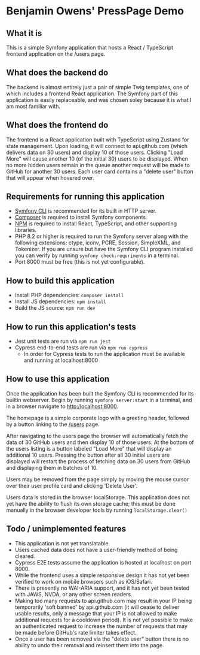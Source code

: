 # Benjamin Owens' PressPage Demo

## What it is

This is a simple Symfony application that hosts a React / TypeScript frontend application on the /users page.

## What does the backend do

The backend is almost entirely just a pair of simple Twig templates, one of which includes a frontend React application.
The Symfony part of this application is easily replaceable, and was chosen soley because it is what I am most familiar
with.

## What does the frontend do

The frontend is a React application built with TypeScript using Zustand for state management. Upon loading, it will
connect to api.github.com (which delivers data on 30 users) and display 10 of those users. Clicking "Load More" will
cause another 10 (of the initial 30) users to be displayed. When no more hidden users remain in the queue another
request will be made to GitHub for another 30 users. Each user card contains a "delete user" button that will appear 
when hovered over.

## Requirements for running this application
* [Symfony CLI](https://symfony.com/download) is recommended for its built in HTTP server.
* [Composer](https://getcomposer.org/download/) is required to install Symfony components.
* [NPM](https://docs.npmjs.com/downloading-and-installing-node-js-and-npm) is required to install React, TypeScript, and
  other supporting libraries.
* PHP 8.2 or higher is required to run the Symfony server along with the following extensions: ctype, iconv, PCRE,
  Session, SimpleXML, and Tokenizer. If you are unsure but have the Symfony CLI program installed you can verify by
  running `symfony check:requriments` in a terminal.
* Port 8000 must be free (this is not yet configurable).

## How to build this application
* Install PHP dependencies: `composer install`
* Install JS dependencies: `npm install`
* Build the JS source: `npm run dev`

## How to run this application's tests
* Jest unit tests are run via `npm run jest`
* Cypress end-to-end tests are run via `npm run cypress`
    * In order for Cypress tests to run the application must be available and running at localhost:8000

## How to use this application

Once the application has been built the Symfony CLI is recommended for its builtin webserver. Begin by
running `symfony server:start` in a terminal, and in a browser navigate
to [http:/localhost:8000](http://localhost:8000).

The homepage is a simple corporate logo with a greeting header, followed by a button linking to
the [/users](http://localhost:8000/users) page.

After navigating to the users page the browser will automatically fetch the data of 30 GitHub users and then display 10
of those users. At the bottom of the users listing is a button labeled "Load More" that will display an additional 10
users. Pressing the button after all 30 initial users are displayed will restart the process of fetching data on 30 users
from GitHub and displaying them in batches of 10.

Users may be removed from the page simply by moving the mouse cursor over their user profile card and clicking 'Delete
User'.

Users data is stored in the browser localStorage. This application does not yet have the ability to flush its own
storage cache; this must be done manually in the browser developer tools by running `localStorage.clear()`

## Todo / unimplemented features
* This application is not yet translatable.
* Users cached data does not have a user-friendly method of being cleared.
* Cypress E2E tests assume the application is hosted at localhost on port 8000.
* While the frontend uses a simple responsive design it has not yet been verified to work on mobile browsers such as
  iOS/Safari.
* There is presently no WAI-ARIA support, and it has not yet been tested with JAWS, NVDA, or any other screen readers.
* Making too many requests to api.github.com may result in your IP being temporarily 'soft banned' by api.github.com (it
  will cease to deliver usable results, only a message that your IP is not allowed to make additional requests for a
  cooldown period). It is not yet possible to make an authenticated request to increase the number of requests that may
  be made before GitHub's rate limiter takes effect.
* Once a user has been removed via the "delete user" button there is no ability to undo their removal and reinsert them
  into the page.